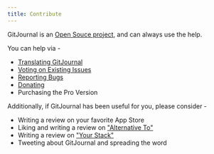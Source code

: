 ```yaml
---
title: Contribute
---
```


GitJournal is an [Open Souce project](https://github.com/GitJournal/GitJournal), and can always use the help.

You can help via -

* [Translating GitJournal](https://poeditor.com/join/project?hash=P1vNzZ0uOJ)
* [Voting on Existing Issues](https://github.com/GitJournal/GitJournal/issues?q=is%3Aissue+is%3Aopen+sort%3Areactions-%2B1-desc)
* [Reporting Bugs](https://github.com/GitJournal/GitJournal/issues/new)
* [Donating](https://github.com/sponsors/vHanda)
* Purchasing the Pro Version

Additionally, if GitJournal has been useful for you, please consider -

* Writing a review on your favorite App Store
* Liking and writing a review on ["Alternative To"](https://alternativeto.net/software/gitjournal/)
* Writing a review on ["Your Stack"](https://yourstack.com/products/gitjournal)
* Tweeting about GitJournal and spreading the word
